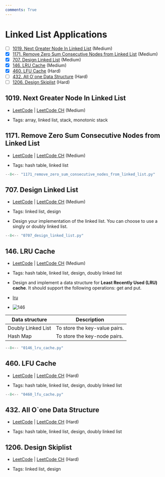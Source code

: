 ```yaml
---
comments: True
---
```


# Linked List Applications

- [ ] [1019. Next Greater Node In Linked List](https://leetcode.cn/problems/next-greater-node-in-linked-list/) (Medium)
- [x] [1171. Remove Zero Sum Consecutive Nodes from Linked List](https://leetcode.cn/problems/remove-zero-sum-consecutive-nodes-from-linked-list/) (Medium)
- [x] [707. Design Linked List](https://leetcode.cn/problems/design-linked-list/) (Medium)
- [x] [146. LRU Cache](https://leetcode.cn/problems/lru-cache/) (Medium)
- [x] [460. LFU Cache](https://leetcode.cn/problems/lfu-cache/) (Hard)
- [ ] [432. All O`one Data Structure](https://leetcode.cn/problems/all-oone-data-structure/) (Hard)
- [ ] [1206. Design Skiplist](https://leetcode.cn/problems/design-skiplist/) (Hard)

## 1019. Next Greater Node In Linked List

-   [LeetCode](https://leetcode.com/problems/next-greater-node-in-linked-list/) | [LeetCode CH](https://leetcode.cn/problems/next-greater-node-in-linked-list/) (Medium)

-   Tags: array, linked list, stack, monotonic stack

## 1171. Remove Zero Sum Consecutive Nodes from Linked List

-   [LeetCode](https://leetcode.com/problems/remove-zero-sum-consecutive-nodes-from-linked-list/) | [LeetCode CH](https://leetcode.cn/problems/remove-zero-sum-consecutive-nodes-from-linked-list/) (Medium)

-   Tags: hash table, linked list

```python title="1171. Remove Zero Sum Consecutive Nodes from Linked List - Python Solution"
--8<-- "1171_remove_zero_sum_consecutive_nodes_from_linked_list.py"
```

## 707. Design Linked List

-   [LeetCode](https://leetcode.com/problems/design-linked-list/) | [LeetCode CH](https://leetcode.cn/problems/design-linked-list/) (Medium)

-   Tags: linked list, design
-   Design your implementation of the linked list. You can choose to use a singly or doubly linked list.

```python title="707. Design Linked List - Python Solution"
--8<-- "0707_design_linked_list.py"
```

## 146. LRU Cache

-   [LeetCode](https://leetcode.com/problems/lru-cache/) | [LeetCode CH](https://leetcode.cn/problems/lru-cache/) (Medium)

-   Tags: hash table, linked list, design, doubly linked list
- Design and implement a data structure for **Least Recently Used (LRU) cache**. It should support the following operations: get and put.
- [lru](https://media.geeksforgeeks.org/wp-content/uploads/20240909142802/Working-of-LRU-Cache-copy-2.webp)
- ![146](https://miro.medium.com/v2/resize:fit:650/0*fOwBd3z0XtHh7WN1.png)

| Data structure     | Description                   |
| ------------------ | ----------------------------- |
| Doubly Linked List | To store the key-value pairs. |
| Hash Map           | To store the key-node pairs.  |

```python title="146. LRU Cache - Python Solution"
--8<-- "0146_lru_cache.py"
```

## 460. LFU Cache

-   [LeetCode](https://leetcode.com/problems/lfu-cache/) | [LeetCode CH](https://leetcode.cn/problems/lfu-cache/) (Hard)

-   Tags: hash table, linked list, design, doubly linked list

```python title="460. LFU Cache - Python Solution"
--8<-- "0460_lfu_cache.py"
```

## 432. All O`one Data Structure

-   [LeetCode](https://leetcode.com/problems/all-oone-data-structure/) | [LeetCode CH](https://leetcode.cn/problems/all-oone-data-structure/) (Hard)

-   Tags: hash table, linked list, design, doubly linked list

## 1206. Design Skiplist

-   [LeetCode](https://leetcode.com/problems/design-skiplist/) | [LeetCode CH](https://leetcode.cn/problems/design-skiplist/) (Hard)

-   Tags: linked list, design
